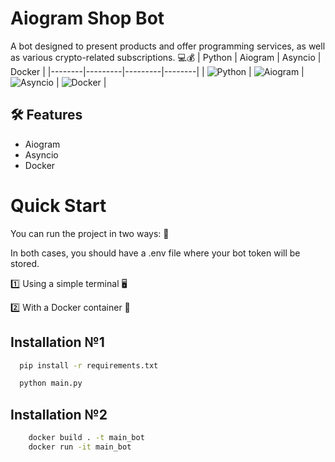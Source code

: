 
# Aiogram Shop Bot

A bot designed to present products and offer programming services, as well as various crypto-related subscriptions. 💻💰
| Python | Aiogram | Asyncio | Docker |
|--------|---------|---------|--------|
| ![Python](https://img.shields.io/badge/python-3.9%2B-blue) | ![Aiogram](https://img.shields.io/badge/Aiogram-2.23%2B-green) | ![Asyncio](https://img.shields.io/badge/Asyncio-3.7%2B-yellow) | ![Docker](https://img.shields.io/badge/Docker-latest-blue) |





## 🛠 Features

* Aiogram
* Asyncio
* Docker


# Quick Start
You can run the project in two ways: 🚀

In both cases, you should have a .env file where your bot token will be stored.



1️⃣ Using a simple terminal 🖥️

2️⃣ With a Docker container 🐳
## Installation №1
```bash
  pip install -r requirements.txt
```
```bash
  python main.py
```


## Installation №2
```bash
    docker build . -t main_bot
    docker run -it main_bot 
```